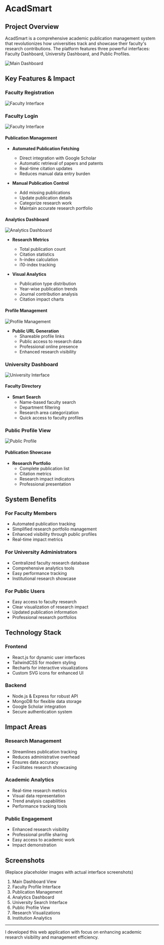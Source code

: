 # AcadSmart

## Project Overview
AcadSmart is a comprehensive academic publication management system that revolutionizes how universities track and showcase their faculty's research contributions. The platform features three powerful interfaces: Faculty Dashboard, University Dashboard, and Public Profiles.

![Main Dashboard](![main-dashboard](https://github.com/user-attachments/assets/3534e517-7356-4a57-b781-021a466b1555))

## Key Features & Impact

### Faculty Registration
![Faculty Interface](![register-faculty](https://github.com/user-attachments/assets/5320be61-884a-4707-91ed-8ca025604bd8))


### Faculty Login
![Faculty Interface](![faculty-login](https://github.com/user-attachments/assets/71e39371-6d7d-4b18-afec-7649a837a381))

#### Publication Management
- **Automated Publication Fetching**
  - Direct integration with Google Scholar
  - Automatic retrieval of papers and patents
  - Real-time citation updates
  - Reduces manual data entry burden

- **Manual Publication Control**
  - Add missing publications
  - Update publication details
  - Categorize research work
  - Maintain accurate research portfolio

#### Analytics Dashboard
![Analytics Dashboard](![faculty-dashboard](https://github.com/user-attachments/assets/7b517527-0d9f-400e-a241-1034bc20760b))
- **Research Metrics**
  - Total publication count
  - Citation statistics
  - h-index calculation
  - i10-index tracking
  
- **Visual Analytics**
  - Publication type distribution
  - Year-wise publication trends
  - Journal contribution analysis
  - Citation impact charts

#### Profile Management
![Profile Management](![faculty-custom-url](https://github.com/user-attachments/assets/7424fbaf-659a-4290-bb90-22cdfe6e7857))
- **Public URL Generation**
  - Shareable profile links
  - Public access to research data
  - Professional online presence
  - Enhanced research visibility

### University Dashboard
![University Interface](![University-Dashboard](https://github.com/user-attachments/assets/627b6888-a7c5-4a2f-87a1-5e0f1b6a3f89))

#### Faculty Directory
- **Smart Search**
  - Name-based faculty search
  - Department filtering
  - Research area categorization
  - Quick access to faculty profiles

### Public Profile View
![Public Profile](![faculty-custom-url](https://github.com/user-attachments/assets/48f45292-135d-4447-90d6-2ac63ae7c46d))

#### Publication Showcase
- **Research Portfolio**
  - Complete publication list
  - Citation metrics
  - Research impact indicators
  - Professional presentation

## System Benefits

### For Faculty Members
- Automated publication tracking
- Simplified research portfolio management
- Enhanced visibility through public profiles
- Real-time impact metrics

### For University Administrators
- Centralized faculty research database
- Comprehensive analytics tools
- Easy performance tracking
- Institutional research showcase

### For Public Users
- Easy access to faculty research
- Clear visualization of research impact
- Updated publication information
- Professional research portfolios

## Technology Stack

### Frontend
- React.js for dynamic user interfaces
- TailwindCSS for modern styling
- Recharts for interactive visualizations
- Custom SVG icons for enhanced UI

### Backend
- Node.js & Express for robust API
- MongoDB for flexible data storage
- Google Scholar integration
- Secure authentication system

## Impact Areas

### Research Management
- Streamlines publication tracking
- Reduces administrative overhead
- Ensures data accuracy
- Facilitates research showcasing

### Academic Analytics
- Real-time research metrics
- Visual data representation
- Trend analysis capabilities
- Performance tracking tools

### Public Engagement
- Enhanced research visibility
- Professional profile sharing
- Easy access to academic work
- Impact demonstration

## Screenshots
(Replace placeholder images with actual interface screenshots)
1. Main Dashboard View
2. Faculty Profile Interface
3. Publication Management
4. Analytics Dashboard
5. University Search Interface
6. Public Profile View
7. Research Visualizations
8. Institution Analytics

---

I developed this web application with focus on enhancing academic research visibility and management efficiency.
